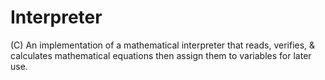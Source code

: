 # Interpreter
(C)
 An implementation of a mathematical interpreter that reads, verifies, & calculates mathematical equations then assign them to variables for later use.
